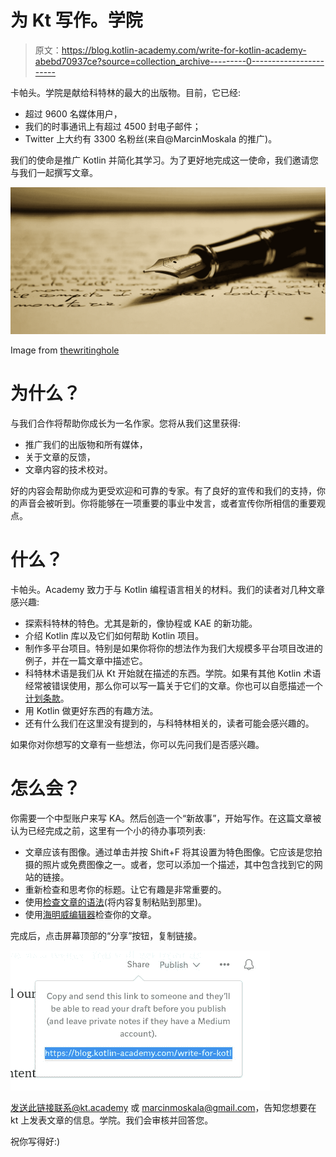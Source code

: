 # 为 Kt 写作。学院

> 原文：<https://blog.kotlin-academy.com/write-for-kotlin-academy-abebd70937ce?source=collection_archive---------0----------------------->

卡帕头。学院是献给科特林的最大的出版物。目前，它已经:

*   超过 9600 名媒体用户，
*   我们的时事通讯上有超过 4500 封电子邮件；
*   Twitter 上大约有 3300 名粉丝(来自@MarcinMoskala 的推广)。

我们的使命是推广 Kotlin 并简化其学习。为了更好地完成这一使命，我们邀请您与我们一起撰写文章。

![](img/299aa789039eb7b5fad49a7a21010f9d.png)

Image from [thewritinghole](http://thewritinghole.tumblr.com/)

# 为什么？

与我们合作将帮助你成长为一名作家。您将从我们这里获得:

*   推广我们的出版物和所有媒体，
*   关于文章的反馈，
*   文章内容的技术校对。

好的内容会帮助你成为更受欢迎和可靠的专家。有了良好的宣传和我们的支持，你的声音会被听到。你将能够在一项重要的事业中发言，或者宣传你所相信的重要观点。

# 什么？

卡帕头。Academy 致力于与 Kotlin 编程语言相关的材料。我们的读者对几种文章感兴趣:

*   探索科特林的特色。尤其是新的，像协程或 KAE 的新功能。
*   介绍 Kotlin 库以及它们如何帮助 Kotlin 项目。
*   制作多平台项目。特别是如果你将你的想法作为我们大规模多平台项目改进的例子，并在一篇文章中描述它。
*   科特林术语是我们从 Kt 开始就在描述的东西。学院。如果有其他 Kotlin 术语经常被错误使用，那么你可以写一篇关于它们的文章。你也可以自愿描述一个[计划条款](/kotlin-programmer-dictionary-2cb67fff1fe2)。
*   用 Kotlin 做更好东西的有趣方法。
*   还有什么我们在这里没有提到的，与科特林相关的，读者可能会感兴趣的。

如果你对你想写的文章有一些想法，你可以先问我们是否感兴趣。

# 怎么会？

你需要一个中型账户来写 KA。然后创造一个“新故事”，开始写作。在这篇文章被认为已经完成之前，这里有一个小的待办事项列表:

*   文章应该有图像。通过单击并按 Shift+F 将其设置为特色图像。它应该是您拍摄的照片或免费图像之一。或者，您可以添加一个描述，其中包含找到它的网站的链接。
*   重新检查和思考你的标题。让它有趣是非常重要的。
*   使用[检查文章的语法](https://app.grammarly.com/)(将内容复制粘贴到那里)。
*   使用[海明威编辑器](http://www.hemingwayapp.com/)检查你的文章。

完成后，点击屏幕顶部的“分享”按钮，复制链接。

![](img/7a63c324b9f5575fad477efa225f768f.png)

发送此链接联系@kt.academy 或 marcinmoskala@gmail.com，告知您想要在 kt 上发表文章的信息。学院。我们会审核并回答您。

祝你写得好:)